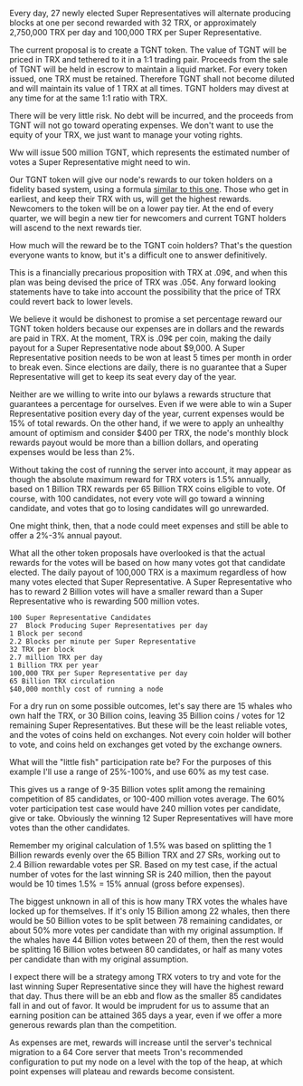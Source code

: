 
Every day, 27 newly elected Super Representatives will alternate producing blocks at one per second rewarded with 32 TRX, or approximately 2,750,000 TRX per day and 100,000 TRX per Super Representative.


The current proposal is to create a TGNT token. The value of TGNT will be priced in TRX and tethered to it in a 1:1 trading pair. Proceeds from the sale of TGNT will be held in escrow to maintain a liquid market. For every token issued, one TRX must be retained. Therefore TGNT shall not become diluted and will maintain its value of 1 TRX at all times. TGNT holders may divest at any time for at the same 1:1 ratio with TRX.

There will be very little risk. No debt will be incurred, and the proceeds from TGNT will not go toward operating expenses. We don't want to use the equity of your TRX, we just want to manage your voting rights.

Ww will issue 500 million TGNT, which represents the estimated number of votes a Super Representative might need to win.

Our TGNT token will give our node's rewards to our token holders on a fidelity based system, using a formula [similar to this one](https://docs.google.com/spreadsheets/d/1Q2zNntZ7wF5Q9E2Eg1zrRR2Xsmku0GZR_cSFDVYdeI0/edit#gid=0). Those who get in earliest, and keep their TRX with us, will get the highest rewards. Newcomers to the token will be on a lower pay tier. At the end of every quarter, we will begin a new tier for newcomers and current TGNT holders will ascend to the next rewards tier. 

How much will the reward be to the TGNT coin holders? That's the question everyone wants to know, but it's a difficult one to answer definitively.

This is a financially precarious proposition with TRX at .09¢, and when this plan was being devised the price of TRX was .05¢. Any forward looking statements have to take into account the possibility that the price of TRX could revert back to lower levels. 

We believe it would be dishonest to promise a set percentage reward our TGNT token holders because our expenses are in dollars and the rewards are paid in TRX. At the moment, TRX is .09¢ per coin, making the daily payout for a Super Representative node about $9,000. A Super Representative position needs to be won at least 5 times per month in order to break even. Since elections are daily, there is no guarantee that a Super Representative will get to keep its seat every day of the year.

Neither are we willing to write into our bylaws a rewards structure that guarantees a percentage for ourselves. Even if we were able to win a Super Representative position every day of the year, current expenses would be 15% of total rewards. On the other hand, if we were to apply an unhealthy amount of optimism and consider $400 per TRX, the node's monthly block rewards payout would be more than a billion dollars, and operating expenses would be less than 2%.

Without taking the cost of running the server into account, it may appear as though the absolute maximum reward for TRX voters is 1.5% annually, based on 1 Billion TRX rewards per 65 Billion TRX coins eligible to vote. Of course, with 100 candidates, not every vote will go toward a winning candidate, and votes that go to losing candidates will go unrewarded. 

One might think, then, that a node could meet expenses and still be able to offer a 2%-3% annual payout.

What all the other token proposals have overlooked is that the actual rewards for the votes will be based on how many votes got that candidate elected. The daily payout of 100,000 TRX is a maximum regardless of how many votes elected that Super Representative. A Super Representative who has to reward 2 Billion votes will have a smaller reward than a Super Representative who is rewarding 500 million votes.

    
    100 Super Representative Candidates
    27  Block Producing Super Representatives per day
    1 Block per second
    2.2 Blocks per minute per Super Representative
    32 TRX per block 
    2.7 million TRX per day
    1 Billion TRX per year
    100,000 TRX per Super Representative per day 
    65 Billion TRX circulation
    $40,000 monthly cost of running a node


For a dry run on some possible outcomes, let's say there are 15 whales who own half the TRX, or 30 Billion coins, leaving 35 Billion coins / votes for 12 remaining Super Representatives. But these will be the least reliable votes, and the votes of coins held on exchanges. Not every coin holder will bother to vote, and coins held on exchanges get voted by the exchange owners. 

What will the "little fish" participation rate be? 	For the purposes of this example I'll use a range of 25%-100%, and use 60% as my test case.

This gives us a range of 9-35 Billion votes split among the remaining competition of 85 candidates, or 100-400 million votes average. The 60% voter participation test case would have 240 million votes per candidate, give or take. Obviously the winning 12 Super Representatives will have more votes than the other candidates.

Remember my original calculation of 1.5% was based on splitting the 1 Billion rewards evenly over the 65 Billion TRX and 27 SRs, working out to 2.4 Billion rewardable votes per SR. Based on my test case, if the actual number of votes for the last winning SR is 240 million, then the payout would be 10 times 1.5% = 15% annual (gross before expenses). 

The biggest unknown in all of this is how many TRX votes the whales have locked up for themselves. If it's only 15 Billion among 22 whales, then there would be 50 Billion votes to be split between 78 remaining candidates, or about 50% more votes per candidate than with my original assumption. If the whales have 44 Billion votes between 20 of them, then the rest would be splitting 16 Billion votes between 80 candidates, or half as many votes per candidate than with my original assumption.





I expect there will be a strategy among TRX voters to try and vote for the last winning Super Representative since they will have the highest reward that day. Thus there will be an ebb and flow as the smaller 85 candidates fall in and out of favor.  It would be imprudent for us to assume that an earning position can be attained 365 days a year, even if we offer a more generous rewards plan than the competition.




As expenses are met, rewards will increase until the server's technical migration to a 64 Core server that meets Tron's recommended configuration to put my node on a level with the top of the heap, at which point expenses will plateau and rewards become consistent.


